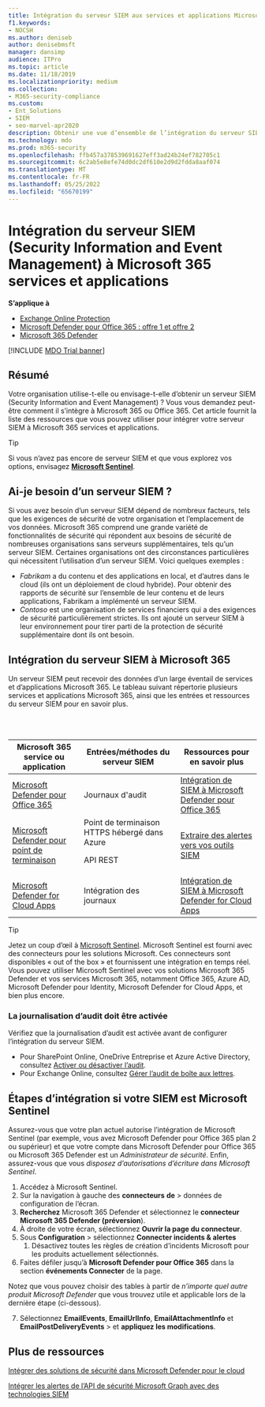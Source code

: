 ```yaml
---
title: Intégration du serveur SIEM aux services et applications Microsoft 365
f1.keywords:
- NOCSH
ms.author: deniseb
author: denisebmsft
manager: dansimp
audience: ITPro
ms.topic: article
ms.date: 11/18/2019
ms.localizationpriority: medium
ms.collection:
- M365-security-compliance
ms.custom:
- Ent_Solutions
- SIEM
- seo-marvel-apr2020
description: Obtenir une vue d’ensemble de l’intégration du serveur SIEM (Security Information and Event Management) à vos applications et services cloud Microsoft 365
ms.technology: mdo
ms.prod: m365-security
ms.openlocfilehash: ffb457a378539691627eff3ad24b24ef782705c1
ms.sourcegitcommit: 6c2ab5e8efe74d0dc2df610e2d9d2fdda8aaf074
ms.translationtype: MT
ms.contentlocale: fr-FR
ms.lasthandoff: 05/25/2022
ms.locfileid: "65670199"
---
```

# <a name="security-information-and-event-management-siem-server-integration-with-microsoft-365-services-and-applications"></a>Intégration du serveur SIEM (Security Information and Event Management) à Microsoft 365 services et applications

**S’applique à**
- [Exchange Online Protection](exchange-online-protection-overview.md)
- [Microsoft Defender pour Office 365 : offre 1 et offre 2](defender-for-office-365.md)
- [Microsoft 365 Defender](../defender/microsoft-365-defender.md)

[!INCLUDE [MDO Trial banner](../includes/mdo-trial-banner.md)]

## <a name="summary"></a>Résumé

Votre organisation utilise-t-elle ou envisage-t-elle d’obtenir un serveur SIEM (Security Information and Event Management) ? Vous vous demandez peut-être comment il s’intègre à Microsoft 365 ou Office 365. Cet article fournit la liste des ressources que vous pouvez utiliser pour intégrer votre serveur SIEM à Microsoft 365 services et applications.

> [!TIP]
> Si vous n’avez pas encore de serveur SIEM et que vous explorez vos options, envisagez **[Microsoft Sentinel](/azure/sentinel/overview)**.

## <a name="do-i-need-a-siem-server"></a>Ai-je besoin d’un serveur SIEM ?

Si vous avez besoin d’un serveur SIEM dépend de nombreux facteurs, tels que les exigences de sécurité de votre organisation et l’emplacement de vos données. Microsoft 365 comprend une grande variété de fonctionnalités de sécurité qui répondent aux besoins de sécurité de nombreuses organisations sans serveurs supplémentaires, tels qu’un serveur SIEM. Certaines organisations ont des circonstances particulières qui nécessitent l’utilisation d’un serveur SIEM. Voici quelques exemples :

- *Fabrikam* a du contenu et des applications en local, et d’autres dans le cloud (ils ont un déploiement de cloud hybride). Pour obtenir des rapports de sécurité sur l’ensemble de leur contenu et de leurs applications, Fabrikam a implémenté un serveur SIEM.
- *Contoso* est une organisation de services financiers qui a des exigences de sécurité particulièrement strictes. Ils ont ajouté un serveur SIEM à leur environnement pour tirer parti de la protection de sécurité supplémentaire dont ils ont besoin.

## <a name="siem-server-integration-with-microsoft-365"></a>Intégration du serveur SIEM à Microsoft 365

Un serveur SIEM peut recevoir des données d’un large éventail de services et d’applications Microsoft 365. Le tableau suivant répertorie plusieurs services et applications Microsoft 365, ainsi que les entrées et ressources du serveur SIEM pour en savoir plus.

<br/><br/>

|Microsoft 365 service ou application|Entrées/méthodes du serveur SIEM|Ressources pour en savoir plus|
|---|---|---|
|[Microsoft Defender pour Office 365](defender-for-office-365.md)|Journaux d'audit|[Intégration de SIEM à Microsoft Defender pour Office 365](siem-integration-with-office-365-ti.md)|
|[Microsoft Defender pour point de terminaison](/windows/security/threat-protection/)|Point de terminaison HTTPS hébergé dans Azure <p> API REST|[Extraire des alertes vers vos outils SIEM](../defender-endpoint/configure-siem.md)|
|[Microsoft Defender for Cloud Apps](/cloud-app-security/what-is-cloud-app-security)|Intégration des journaux|[Intégration de SIEM à Microsoft Defender for Cloud Apps](/cloud-app-security/siem)|

> [!TIP]
> Jetez un coup d’œil à [Microsoft Sentinel](/azure/sentinel/overview). Microsoft Sentinel est fourni avec des connecteurs pour les solutions Microsoft. Ces connecteurs sont disponibles « out of the box » et fournissent une intégration en temps réel. Vous pouvez utiliser Microsoft Sentinel avec vos solutions Microsoft 365 Defender et vos services Microsoft 365, notamment Office 365, Azure AD, Microsoft Defender pour Identity, Microsoft Defender for Cloud Apps, et bien plus encore.

### <a name="audit-logging-must-be-turned-on"></a>La journalisation d’audit doit être activée

Vérifiez que la journalisation d’audit est activée avant de configurer l’intégration du serveur SIEM.

- Pour SharePoint Online, OneDrive Entreprise et Azure Active Directory, consultez [Activer ou désactiver l’audit](../../compliance/turn-audit-log-search-on-or-off.md).
- Pour Exchange Online, consultez [Gérer l’audit de boîte aux lettres](../../compliance/enable-mailbox-auditing.md).

## <a name="integration-steps-if-your-siem-is-microsoft-sentinel"></a>Étapes d’intégration si votre SIEM est Microsoft Sentinel

Assurez-vous que votre plan actuel autorise l’intégration de Microsoft Sentinel (par exemple, vous avez Microsoft Defender pour Office 365 plan 2 ou supérieur) et que votre compte dans Microsoft Defender pour Office 365 ou Microsoft 365 Defender est un *Administrateur de sécurité*. Enfin, assurez-vous que vous *disposez d’autorisations d’écriture dans Microsoft Sentinel*.

1. Accédez à Microsoft Sentinel.
1. Sur la navigation à gauche des **connecteurs** **de** >  données de configuration de l’écran.
1. **Recherchez** Microsoft 365 Defender et sélectionnez le **connecteur Microsoft 365 Defender (préversion**).
1. À droite de votre écran, sélectionnez **Ouvrir la page du connecteur**.
1. Sous **Configuration** > sélectionnez **Connecter incidents & alertes**
    1. Désactivez toutes les règles de création d’incidents Microsoft pour les produits actuellement sélectionnés.
1. Faites défiler jusqu’à **Microsoft Defender pour Office 365** dans la section **événements Connecter** de la page.

Notez que vous pouvez choisir des tables à partir de *n’importe quel autre produit Microsoft Defender* que vous trouvez utile et applicable lors de la dernière étape (ci-dessous).

7. Sélectionnez **EmailEvents**, **EmailUrlInfo**, **EmailAttachmentInfo** et **EmailPostDeliveryEvents** > et **appliquez les modifications**.

## <a name="more-resources"></a>Plus de ressources

[Intégrer des solutions de sécurité dans Microsoft Defender pour le cloud](/azure/security-center/security-center-partner-integration#exporting-data-to-a-siem)

[Intégrer les alertes de l’API de sécurité Microsoft Graph avec des technologies SIEM](/graph/security-integration)
